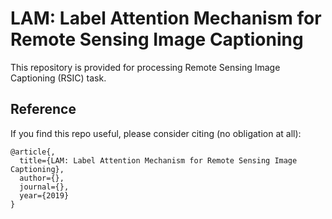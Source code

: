 # LAM: Label Attention Mechanism for Remote Sensing Image Captioning
This repository is provided for processing Remote Sensing Image Captioning (RSIC) task.

## Reference

If you find this repo useful, please consider citing (no obligation at all):

```
@article{,
  title={LAM: Label Attention Mechanism for Remote Sensing Image Captioning},
  author={},
  journal={},
  year={2019}
}
```
